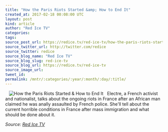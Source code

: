 ```yaml
---
title: "How the Paris Riots Started &amp; How to End It"
created_at: 2017-02-18 00:08:00 UTC
layout: post
kind: article
author: "Red Ice TV"
categories: 
tags: 
source_post_url: https://redice.tv/red-ice-tv/how-the-paris-riots-started-and-how-to-end-it
source_twitter_url: http://twitter.com/redice
source_twitter: redice
source_blog_name: "Red Ice TV"
source_blog_slug: red-ice-tv
source_blog_url: https://redice.tv/red-ice-tv
source_image_url: 
tweet_id:
permalink: /mntr/:categories/:year/:month/:day/:title/
---
```

<img align="left" hspace="12" alt="How the Paris Riots Started &amp; How to End It" src="https://rdice.net/a/c/t/17/RITV-How-Paris-Riots-Started-and-How-to-End-It.9cd7b47f.jpg"> Electre, a French activist and nationalist, talks about the ongoing riots in France after an African man claimed he was anally assaulted by French police. She'll tell about the current horrible conditions in France after mass immigration and what should be done about it.<div class="">
    <i>Source: <a href="https://redice.tv/red-ice-tv">Red Ice TV</a></i>
</div>
